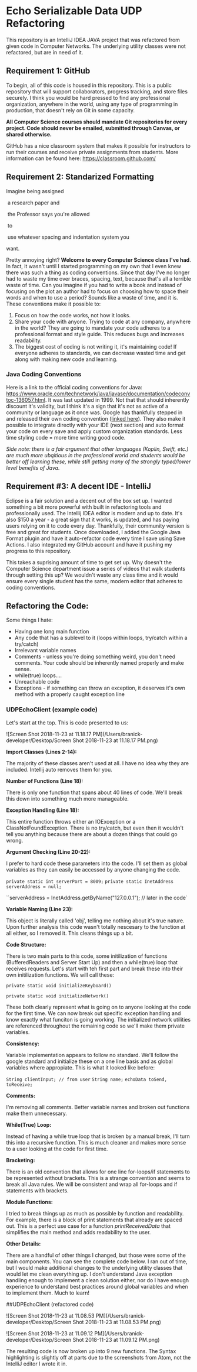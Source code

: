 # Echo Serializable Data UDP Refactoring

This repository is an IntelliJ IDEA JAVA project that was refactored from given code in Computer Networks. The underlying utility classes were not refactored, but are in need of it.

## Requirement 1: GitHub

To begin, all of this code is housed in this repository. This is a public repository that will support collaborators, progress tracking, and store files securely. I think you would be hard pressed to find any professional organization, anywhere in the world, using any type of programming in production, that doesn't rely on Git in some capacity.

**All Computer Science courses should mandate Git repositories for every project. Code should never be emailed, submitted through Canvas, or shared otherwise.**

GitHub has a nice classroom system that makes it possible for instructors to run their courses and receive private assignments from students. More information can be found here: https://classroom.github.com/



## Requirement 2: Standarized Formatting

Imagine       being 		assigned 

​		a 			research      paper 	and

​	 the 						Professor 			says 		you're 			allowed    

​		to 



​			use 	whatever spacing 		and indentation 			 system       you 

want.

Pretty annoying right? **Welcome to every Computer Science class I've had**. In fact, it wasn't until I started programming on my own that I even knew there was such a thing as coding conventions. Since that day I've no longer had to waste my time over braces, spacing, text, because that's all a terrible waste of time. Can you imagine if you had to write a book and instead of focusing on the plot an author had to focus on choosing how to space their words and when to use a period? Sounds like a waste of time, and it is. These conventions make it possible to:

1. Focus on how the code works, not how it looks.
2. Share your code with anyone. Trying to code at any company, anywhere in the world? They are going to mandate your code adheres to a professional format and style guide. This reduces bugs and increases readability.
3. The biggest cost of coding is not writing it, it's maintaining code! If everyone adheres to standards, we can decrease wasted time and get along with making new code and learning.

### Java Coding Conventions

Here is a link to the official coding conventions for Java: https://www.oracle.com/technetwork/java/javase/documentation/codeconvtoc-136057.html. It was last updated in 1999. Not that that should inherently discount it's validity, but I think it's a sign that it's not as active of a community or language as it once was. Google has thankfully stepped in and released their own coding convention ([linked here](https://github.com/google/google-java-format)). They also make it possible to integrate directly with your IDE (next section) and auto format your code on every save and apply custom organization standards. Less time styling code = more time writing good code.

*Side note: there is a fair argument that other languages (Koplin, Swift, etc.) are much more ubqitious in the professional world and students would be better off learning these, while still getting many of the strongly typed/lower level benefits of Java.*

## Requirement #3: A decent IDE - IntelliJ 

Eclipse is a fair solution and a decent out of the box set up. I wanted something a bit more powerful with built in refactoring tools and professionally used. The Intellij IDEA editor is modern and up to date. It's also $150 a year - a great sign that it works, is updated, and has paying users relying on it to code every day. Thankfully, their community version is free and great for students. Once downloaded, I added the Google Java Format plugin and have it auto-refactor code every time I save using Save Actions. I also integrated my GitHub account and have it pushing my progress to this repository.

This takes a suprising amount of time to get set up. Why doesn't the Computer Science department issue a series of videos that walk students through setting this up? We wouldn't waste any class time and it would ensure every single student has the same, modern editor that adheres to coding conventions.



## Refactoring the Code:

Some things I hate:

- Having one long main function
- Any code that has a sublevel to it (loops within loops, try/catch within a try/catch)
- Irrelevant variable names 
- Comments - unless you're doing something weird, you don't need comments. Your code should be inherently named properly and make sense.
- while(true) loops....
- Unreachable code
- Exceptions - if something can throw an exception, it deserves it's own method with a properly caught exception line

### UDPEchoClient (example code)

Let's start at the top. This is code presented to us:

![Screen Shot 2018-11-23 at 11.18.17 PM](/Users/branick-developer/Desktop/Screen Shot 2018-11-23 at 11.18.17 PM.png)

**Import Classes (Lines 2-14):**

The majority of these classes aren't used at all. I have no idea why they are included. Intellij auto removes them for you. 

**Number of Functions (Line 18):**

There is only one function that spans about 40 lines of code. We'll break this down into something much more manageable. 

**Exception Handling (Line 18):**

This entire function throws either an IOException or a ClassNotFoundException. There is no try/catch, but even then it wouldn't tell you anything because there are about a dozen things that could go wrong.

**Argument Checking (Line 20-22):**

I prefer to hard code these parameters into the code. I'll set them as global variables as they can easily be accessed by anyone changing the code.

`private static int serverPort = 8009;`
`private static InetAddress serverAddress = null;`

``serverAddress = InetAddress.getByName("127.0.0.1"); // later in the code`

**Variable Naming (Line 23):**

This object is literally called 'obj', telling me nothing about it's true nature. Upon further analysis this code wasn't totally nescesary to the function at all either, so I removed it. This cleans things up a bit.

**Code Structure:**

There is two main parts to this code, some initilization of functions (BufferedReaders and Server Start Up) and then a while(true) loop that receives requests. Let's start with teh first part and break these into their own initilization functions. We will call these:

`private static void initializeKeyboard()`

`private static void initializeNetwork()`

These both clearly represent what is going on to anyone looking at the code for the first time. We can now break out specific exception handling and know exactly what funciton is going working. The initialized network utilities are referenced throughout the remaining code so we'll make them private variables.

**Consistency:**

Variable implementation appears to follow no standard. We'll follow the google standard and initialize these on a one line basis and as global variables where appropiate. This is what it looked like before:

`String clientInput; // from user`
`String name;`
`echoData toSend, toReceive;`

**Comments:**

I'm removing all comments. Better variable names and broken out functions make them unnecessary.

**While(True) Loop:**

Instead of having a while true loop that is broken by a manual break, I'll turn this into a recursive function. This is much cleaner and makes more sense to a user looking at the code for first time.

**Bracketing:**

There is an old convention that allows for one line for-loops/if statements to be represented without brackets. This is a strange convention and seems to break all Java rules. We will be consistent and wrap all for-loops and if statements with brackets.

**Module Functions:**

I tried to break things up as much as possible by function and readability. For example, there is a block of print statements that already are spaced out. This is a perfect use case for a function *printReceivedData* that simplifies the main method and adds readability to the user.

**Other Details:**

There are a handful of other things I changed, but those were some of the main components. You can see the complete code below. I ran out of time, but I would make additional changes to the underlying utility classes that would let me clean everything up. I don't understand Java exception handling enough to implement a clean solution either, nor do I have enough experience to understand best practices around global variables and when to implement them. Much to learn!

##UDPEchoClient (refactored code)

![Screen Shot 2018-11-23 at 11.08.53 PM](/Users/branick-developer/Desktop/Screen Shot 2018-11-23 at 11.08.53 PM.png)

![Screen Shot 2018-11-23 at 11.09.12 PM](/Users/branick-developer/Desktop/Screen Shot 2018-11-23 at 11.09.12 PM.png)

The resulting code is now broken up into 9 new functions. The Syntax highlighting is slightly off at parts due to the screenshots from Atom, not the IntelliJ editor I wrote it in.

 